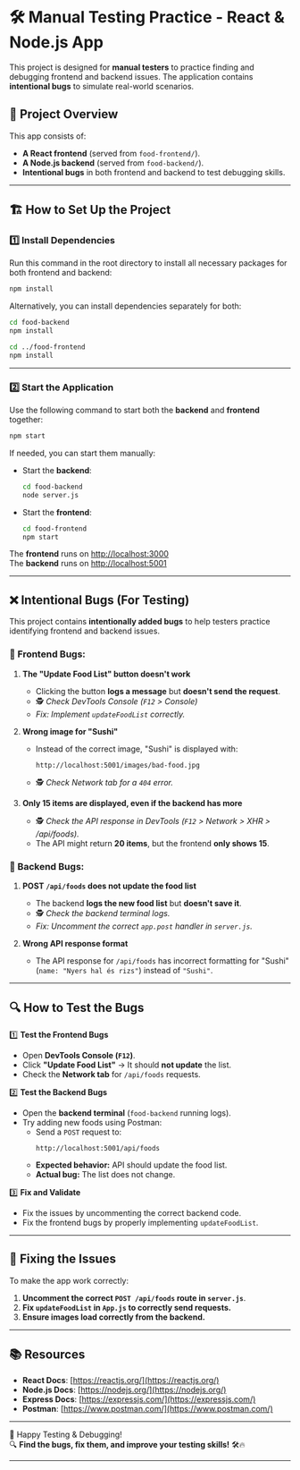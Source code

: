 # 🛠 Manual Testing Practice - React & Node.js App

This project is designed for **manual testers** to practice finding and debugging frontend and backend issues. The application contains **intentional bugs** to simulate real-world scenarios.

## 🚀 Project Overview
This app consists of:
- **A React frontend** (served from `food-frontend/`).
- **A Node.js backend** (served from `food-backend/`).
- **Intentional bugs** in both frontend and backend to test debugging skills.

---

## 🏗 How to Set Up the Project

### 1️⃣ Install Dependencies

Run this command in the root directory to install all necessary packages for both frontend and backend:

```bash
npm install
```

Alternatively, you can install dependencies separately for both:

```bash
cd food-backend
npm install

cd ../food-frontend
npm install
```

---

### 2️⃣ Start the Application

Use the following command to start both the **backend** and **frontend** together:

```bash
npm start
```

If needed, you can start them manually:

- Start the **backend**:
  ```bash
  cd food-backend
  node server.js
  ```

- Start the **frontend**:
  ```bash
  cd food-frontend
  npm start
  ```

The **frontend** runs on [http://localhost:3000](http://localhost:3000)  
The **backend** runs on [http://localhost:5001](http://localhost:5001)

---

## ❌ Intentional Bugs (For Testing)

This project contains **intentionally added bugs** to help testers practice identifying frontend and backend issues.

### 🔴 Frontend Bugs:
1. **The "Update Food List" button doesn't work**  
   - Clicking the button **logs a message** but **doesn't send the request**.  
   - 🕵️ _Check DevTools Console (`F12` > Console)_  
   - _Fix: Implement `updateFoodList` correctly._

2. **Wrong image for "Sushi"**  
   - Instead of the correct image, "Sushi" is displayed with:  
     ```plaintext
     http://localhost:5001/images/bad-food.jpg
     ```
   - 🕵️ _Check Network tab for a `404` error._

3. **Only 15 items are displayed, even if the backend has more**  
   - 🕵️ _Check the API response in DevTools (`F12` > Network > XHR > /api/foods)._  
   - The API might return **20 items**, but the frontend **only shows 15**.

### 🔴 Backend Bugs:
1. **POST `/api/foods` does not update the food list**  
   - The backend **logs the new food list** but **doesn't save it**.  
   - 🕵️ _Check the backend terminal logs._  
   - _Fix: Uncomment the correct `app.post` handler in `server.js`._

2. **Wrong API response format**  
   - The API response for `/api/foods` has incorrect formatting for "Sushi" (`name: "Nyers hal és rizs"`) instead of `"Sushi"`.

---

## 🔍 How to Test the Bugs

1️⃣ **Test the Frontend Bugs**
- Open **DevTools Console (`F12`)**.
- Click **"Update Food List"** → It should **not update** the list.
- Check the **Network tab** for `/api/foods` requests.

2️⃣ **Test the Backend Bugs**
- Open the **backend terminal** (`food-backend` running logs).
- Try adding new foods using Postman:
  - Send a `POST` request to:
    ```
    http://localhost:5001/api/foods
    ```
  - **Expected behavior:** API should update the food list.
  - **Actual bug:** The list does not change.

3️⃣ **Fix and Validate**
- Fix the issues by uncommenting the correct backend code.
- Fix the frontend bugs by properly implementing `updateFoodList`.

---

## 🏁 Fixing the Issues

To make the app work correctly:
1. **Uncomment the correct `POST /api/foods` route in `server.js`**.
2. **Fix `updateFoodList` in `App.js` to correctly send requests.**
3. **Ensure images load correctly from the backend.**

---

## 📚 Resources

- **React Docs**: [https://reactjs.org/](https://reactjs.org/)
- **Node.js Docs**: [https://nodejs.org/](https://nodejs.org/)
- **Express Docs**: [https://expressjs.com/](https://expressjs.com/)
- **Postman**: [https://www.postman.com/](https://www.postman.com/)

---

🚀 Happy Testing & Debugging!  
🔍 **Find the bugs, fix them, and improve your testing skills!** 🛠🔥

---

